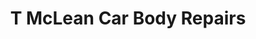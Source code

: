 ---
title: "T McLean Car Body Repairs"
url: /edinburgh/t-mclean-car-body-repairs/
shop: car repair
---